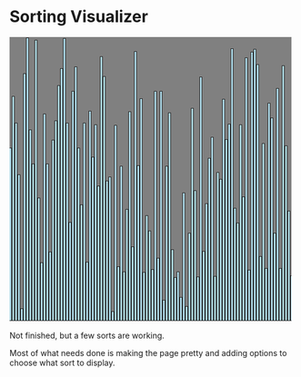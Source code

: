 # Sorting Visualizer
![](./sort.gif)

Not finished, but a few sorts are working. 

Most of what needs done is making the page pretty and adding options to choose what sort to display.